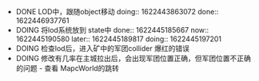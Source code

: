 - DONE LOD中，跟随object移动
  doing:: 1622443863072
  done:: 1622446937761
- DOING 将lod系统放到 state中
  done:: 1622445185667
  now:: 1622445190580
  later:: 1622445189817
  doing:: 1622445197201
- DOING 检查lod后，进入矿中的军团collider 爆红的错误
- DOING 修改有几率在主城拉出后，会出现军团位置正确，但军团位置不正确的问题 - 查看 MapcWorld的跳转